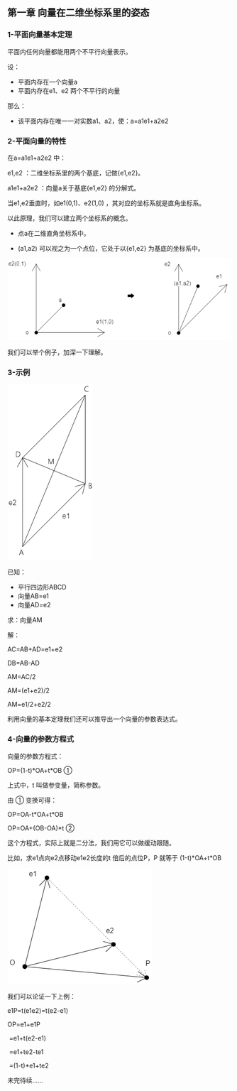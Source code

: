 ## 第一章 向量在二维坐标系里的姿态

### 1-平面向量基本定理

平面内任何向量都能用两个不平行向量表示。

设：

- 平面内存在一个向量a
- 平面内存在e1、e2 两个不平行的向量

那么：

- 该平面内存在唯一一对实数a1、a2，使：a=a1e1+a2e2



### 2-平面向量的特性

在a=a1e1+a2e2 中：

 e1,e2 ：二维坐标系里的两个基底，记做{e1,e2}。 

a1e1+a2e2 ：向量a关于基底{e1,e2} 的分解式。

当e1,e2垂直时，如e1(0,1)、e2(1,0) ，其对应的坐标系就是直角坐标系。



以此原理，我们可以建立两个坐标系的概念。

- 点a在二维直角坐标系中。

- (a1,a2) 可以视之为一个点位，它处于以{e1,e2} 为基底的坐标系中。

  

![image-20201115112319551](images/image-20201115112319551.png)



我们可以举个例子，加深一下理解。



### 3-示例

![image-20201115120952191](images/image-20201115120952191.png)

已知：

- 平行四边形ABCD
- 向量AB=e1
- 向量AD=e2

求：向量AM

解：

AC=AB+AD=e1+e2

DB=AB-AD

AM=AC/2

AM=(e1+e2)/2

AM=e1/2+e2/2

利用向量的基本定理我们还可以推导出一个向量的参数表达式。



### 4-向量的参数方程式

向量的参数方程式：

OP=(1-t)\*OA+t\*OB  ①

上式中，t 叫做参变量，简称参数。

由 ① 变换可得：

OP=OA-t\*OA+t\*OB

OP=OA+(OB-OA)*t ②

这个方程式，实际上就是二分法，我们用它可以做缓动跟随。

比如，求e1点向e2点移动e1e2长度的t 倍后的点位P，P 就等于 (1-t)\*OA+t\*OB

![image-20201116114542570](images/image-20201116114542570.png)

我们可以论证一下上例：

e1P=t(e1e2)=t(e2-e1)

OP=e1+e1P

​	=e1+t(e2-e1)

​	=e1+te2-te1

​	=(1-t)*e1+te2

















未完待续……











